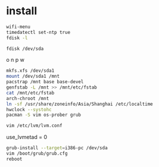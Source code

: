 # install
```sh
wifi-menu
timedatectl set-ntp true
fdisk -l
```
```sh
fdisk /dev/sda
```
o<enter>
n<enter>
<enter>
<enter>
<enter>
p<enter>
w<enter>
```sh
mkfs.xfs /dev/sda1
mount /dev/sda1 /mnt
pacstrap /mnt base base-devel
genfstab -L /mnt >> /mnt/etc/fstab
cat /mnt/etc/fstab
arch-chroot /mnt
ln -sf /usr/share/zoneinfo/Asia/Shanghai /etc/localtime
hwclock --systohc
pacman -S vim os-prober grub
```
```sh
vim /etc/lvm/lvm.conf
```
use_lvmetad = 0
```sh
grub-install --target=i386-pc /dev/sda
vim /boot/grub/grub.cfg
reboot
```
